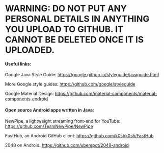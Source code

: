 # WARNING: DO NOT PUT ANY PERSONAL DETAILS IN ANYTHING YOU UPLOAD TO GITHUB. IT CANNOT BE DELETED ONCE IT IS UPLOADED. #

#### Useful links: ####

Google Java Style Guide: https://google.github.io/styleguide/javaguide.html

More Google style guides: https://github.com/google/styleguide

Google Material Design: https://github.com/material-components/material-components-android

#### Open source Android apps written in Java: ####

NewPipe, a lightweight streaming front-end for YouTube: https://github.com/TeamNewPipe/NewPipe

FastHub, an Android GitHub client: https://github.com/k0shk0sh/FastHub

2048 on Android: https://github.com/uberspot/2048-android
